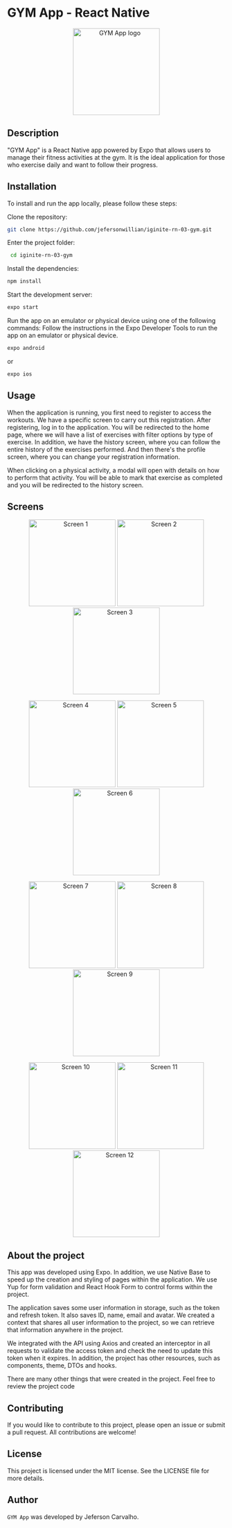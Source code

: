 # GYM App - React Native

<p align="center">
  <img src="https://d33wubrfki0l68.cloudfront.net/554c3b0e09cf167f0281fda839a5433f2040b349/ecfc9/img/header_logo.svg" alt="GYM App logo" width="200"/>
</p>

## Description

"GYM App" is a React Native app powered by Expo that allows users to manage their fitness activities at the gym. It is the ideal application for those who exercise daily and want to follow their progress.

## Installation

To install and run the app locally, please follow these steps:

Clone the repository:

```bash
git clone https://github.com/jefersonwillian/iginite-rn-03-gym.git
```

Enter the project folder:

```bash
 cd iginite-rn-03-gym
```

Install the dependencies:

```bash
npm install
```

Start the development server:

```bash
expo start
```

Run the app on an emulator or physical device using one of the following commands:
Follow the instructions in the Expo Developer Tools to run the app on an emulator or physical device.

```bash
expo android
```

or

```bash
expo ios
```

## Usage

When the application is running, you first need to register to access the workouts. We have a specific screen to carry out this registration. After registering, log in to the application. You will be redirected to the home page, where we will have a list of exercises with filter options by type of exercise. In addition, we have the history screen, where you can follow the entire history of the exercises performed. And then there's the profile screen, where you can change your registration information.

When clicking on a physical activity, a modal will open with details on how to perform that activity. You will be able to mark that exercise as completed and you will be redirected to the history screen.

## Screens

<p align="center">
    <img src="./assets/print_1.png" alt="Screen 1" width="200"/>
    <img src="./assets/print_2.png" alt="Screen 2" width="200"/>
    <img src="./assets/print_3.png" alt="Screen 3" width="200"/>
</p>

<p align="center">
    <img src="./assets/print_4.png" alt="Screen 4" width="200"/>
    <img src="./assets/print_5.png" alt="Screen 5" width="200"/>
    <img src="./assets/print_6.png" alt="Screen 6" width="200"/>
</p>

<p align="center">
    <img src="./assets/print_7.png" alt="Screen 7" width="200"/>
    <img src="./assets/print_8.png" alt="Screen 8" width="200"/>
    <img src="./assets/print_9.png" alt="Screen 9" width="200"/>
</p>

<p align="center">
    <img src="./assets/print_10.png" alt="Screen 10" width="200"/>
    <img src="./assets/print_11.png" alt="Screen 11" width="200"/>
    <img src="./assets/print_12.png" alt="Screen 12" width="200"/>
</p>

## About the project

This app was developed using Expo. In addition, we use Native Base to speed up the creation and styling of pages within the application. We use Yup for form validation and React Hook Form to control forms within the project.

The application saves some user information in storage, such as the token and refresh token. It also saves ID, name, email and avatar. We created a context that shares all user information to the project, so we can retrieve that information anywhere in the project.

We integrated with the API using Axios and created an interceptor in all requests to validate the access token and check the need to update this token when it expires. In addition, the project has other resources, such as components, theme, DTOs and hooks.

There are many other things that were created in the project. Feel free to review the project code

## Contributing

If you would like to contribute to this project, please open an issue or submit a pull request. All contributions are welcome!

## License

This project is licensed under the MIT license. See the LICENSE file for more details.

## Author

`GYM App` was developed by Jeferson Carvalho.
